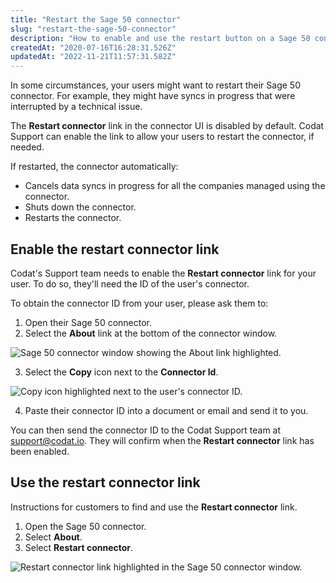 ```yaml
---
title: "Restart the Sage 50 connector"
slug: "restart-the-sage-50-connector"
description: "How to enable and use the restart button on a Sage 50 connector."
createdAt: "2020-07-16T16:28:31.526Z"
updatedAt: "2022-11-21T11:57:31.582Z"
---
```


In some circumstances, your users might want to restart their Sage 50 connector. For example, they might have syncs in progress that were interrupted by a technical issue.

The **Restart connector** link in the connector UI is disabled by default. Codat Support can enable the link to allow your users to restart the connector, if needed.

If restarted, the connector automatically:

- Cancels data syncs in progress for all the companies managed using the connector.
- Shuts down the connector.
- Restarts the connector.

## Enable the restart connector link

Codat's Support team needs to enable the **Restart connector** link for your user. To do so, they'll need the ID of the user's connector.

To obtain the connector ID from your user, please ask them to:

1. Open their Sage 50 connector.
2. Select the **About** link at the bottom of the connector window.

<img
  src="https://files.readme.io/4bb57a8-5f001da-Restart_connector_-_About_button-no-uat.jpg"
  alt="Sage 50 connector window showing the About link highlighted."
/>

3. Select the **Copy** icon next to the **Connector Id**.

<img
  src="https://files.readme.io/5caa5e0-Restart_connector_-_Copy_button.jpg"
  alt="Copy icon highlighted next to the user's connector ID."
/>

4. Paste their connector ID into a document or email and send it to you.

You can then send the connector ID to the Codat Support team at [support@codat.io](mailto:support@codat.io). They will confirm when the **Restart connector** link has been enabled.

## Use the restart connector link

Instructions for customers to find and use the **Restart connector** link.

1. Open the Sage 50 connector.
2. Select **About**.
3. Select **Restart connector**.

<img
  src="https://files.readme.io/6278100-Restart_connector_-_restart_connector_button.jpg"
  alt="Restart connector link highlighted in the Sage 50 connector window."
/>

